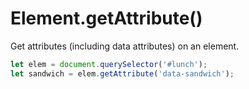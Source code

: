 # Element.getAttribute()

Get attributes (including data attributes) on an element.

```js
let elem = document.querySelector('#lunch');
let sandwich = elem.getAttribute('data-sandwich');
```
